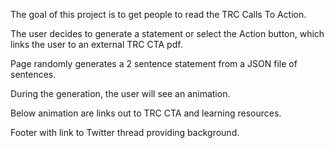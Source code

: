 The goal of this project is to get people to read the TRC Calls To Action.

The user decides to generate a statement or select the Action button, which links the user to an external TRC CTA pdf.

Page randomly generates a 2 sentence statement from a JSON file of sentences.

During the generation, the user will see an animation.

Below animation are links out to TRC CTA and learning resources.

Footer with link to Twitter thread providing background.
